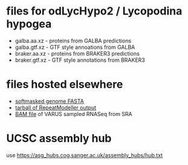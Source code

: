 # files for odLycHypo2 / Lycopodina hypogea
* galba.aa.xz - proteins from GALBA predictions
* galba.gtf.xz - GTF style annoations from GALBA
* braker.aa.xz - proteins from BRAKER3 predictions
* braker.gtf.xz - GTF style annotations from BRAKER3

# files hosted elsewhere
* [softmasked genome FASTA](https://asg_hubs.cog.sanger.ac.uk/odLycHypo2/odLycHypo2.fa.masked)
* [tarball of RepeatModeller output](https://asg_hubs.cog.sanger.ac.uk/odLycHypo2/odLycHypo2.tar.xz)
* [BAM file](https://asg_hubs.cog.sanger.ac.uk/odLycHypo2/VARUS.bam) of VARUS sampled RNASeq from SRA

# UCSC assembly hub
use https://asg_hubs.cog.sanger.ac.uk/assembly_hubs/hub.txt

